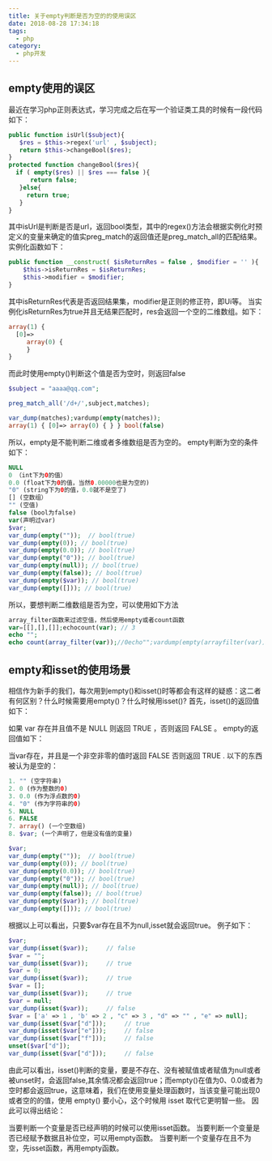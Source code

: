 ```yaml
---
title: 关于empty判断是否为空的的使用误区
date: 2018-08-28 17:34:18
tags:
  - php
category:
  - php开发
---
```

## empty使用的误区
最近在学习php正则表达式，学习完成之后在写一个验证类工具的时候有一段代码如下：
<!-- more -->
```php
public function isUrl($subject){
   $res = $this->regex('url' , $subject);
   return $this->changeBool($res);
}                
protected function changeBool($res){
  if ( empty($res) || $res === false ){
      return false;
   }else{
     return true;
   }
}
```
其中isUrl是判断是否是url，返回bool类型，其中的regex()方法会根据实例化时预定义的变量来确定的值实preg_match的返回值还是preg_match_all的匹配结果。实例化函数如下：
```php
public function __construct( $isReturnRes = false , $modifier = '' ){
    $this->isReturnRes = $isReturnRes;      
    $this->modifier = $modifier;  
}
```
其中isReturnRes代表是否返回结果集，modifier是正则的修正符，即Ui等。
当实例化isReturnRes为true并且无结果匹配时，res会返回一个空的二维数组。如下：
```php
array(1) {
  [0]=>
     array(0) {
     }
}
```
而此时使用empty()判断这个值是否为空时，则返回false
```php
$subject = "aaaa@qq.com";

preg_match_all('/d+/',subject,matches);

var_dump(matches);vardump(empty(matches));
array(1) { [0]=> array(0) { } } bool(false)
```
所以，empty是不能判断二维或者多维数组是否为空的。
empty判断为空的条件如下：
```php
NULL
0 （int下为0的值）
0.0 (float下为0的值，当然0.00000也是为空的)
"0" (string下为0的值，0.0就不是空了)
[] (空数组）
"" (空值)
false (bool为false)
var(声明过var)
$var;
var_dump(empty(""));  // bool(true)
var_dump(empty(0)); // bool(true)
var_dump(empty(0.0)); // bool(true)
var_dump(empty("0")); // bool(true)
var_dump(empty(null)); // bool(true)
var_dump(empty(false)); // bool(true)
var_dump(empty($var)); // bool(true)
var_dump(empty([])); // bool(true)
```

所以，要想判断二维数组是否为空，可以使用如下方法

```php
array_filter函数来过滤空值，然后使用empty或者count函数
var=[[],[],[]];echocount(var); // 3
echo "";
echo count(array_filter(var));//0echo"";vardump(empty(arrayfilter(var))); // true
```

## empty和isset的使用场景

相信作为新手的我们，每次用到empty()和isset()时等都会有这样的疑惑：这二者有何区别？什么时候需要用empty()？什么时候用isset()?
首先，isset()的返回值如下：

如果 var 存在并且值不是 NULL  则返回 TRUE ，否则返回 FALSE 。
empty的返回值如下：

当var存在，并且是一个非空非零的值时返回 FALSE  否则返回 TRUE .
以下的东西被认为是空的：
```php
1. "" (空字符串)
2. 0 (作为整数的0)
3. 0.0 (作为浮点数的0)
4. "0" (作为字符串的0)
5. NULL  
6. FALSE  
7. array() (一个空数组)
8. $var; (一个声明了，但是没有值的变量)

$var;
var_dump(empty(""));  // bool(true)
var_dump(empty(0)); // bool(true)
var_dump(empty(0.0)); // bool(true)
var_dump(empty("0")); // bool(true)
var_dump(empty(null)); // bool(true)
var_dump(empty(false)); // bool(true)
var_dump(empty($var)); // bool(true)
var_dump(empty([])); // bool(true)
```
根据以上可以看出，只要$var存在且不为null,isset就会返回true。
例子如下：
```php
$var;
var_dump(isset($var));     // false
$var = "";
var_dump(isset($var));     // true
$var = 0;
var_dump(isset($var));     // true
$var = [];
var_dump(isset($var));     // true
$var = null;
var_dump(isset($var));     // false
$var = ['a' => 1 , 'b' => 2 , "c" => 3 , "d" => "" , "e" => null];
var_dump(isset($var["d"]));     // true
var_dump(isset($var["e"]));     // false
var_dump(isset($var["f"]));     // false
unset($var["d"]);
var_dump(isset($var["d"]));     // false
```

由此可以看出，isset()判断的变量，要是不存在、没有被赋值或者赋值为null或者被unset时，会返回false,其余情况都会返回true；而empty()在值为0、0.0或者为空时都会返回true，这意味着，我们在使用变量处理函数时，当该变量可能出现0或者空的的值，使用 empty() 要小心，这个时候用 isset 取代它更明智一些。
因此可以得出结论：

当要判断一个变量是否已经声明的时候可以使用isset函数。
当要判断一个变量是否已经赋予数据且补位空，可以用empty函数。
当要判断一个变量存在且不为空，先isset函数，再用empty函数。
